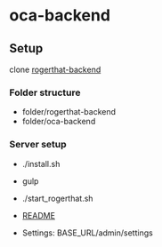 # oca-backend

## Setup

clone [rogerthat-backend](https://github.com/rogerthat-platform/rogerthat-backend)

### Folder structure
- folder/rogerthat-backend
- folder/oca-backend

### Server setup
- ./install.sh
- gulp
- ./start_rogerthat.sh


- [README](src/solution_server_settings/README)
- Settings: BASE_URL/admin/settings
